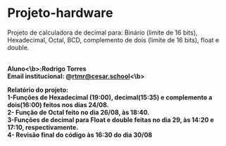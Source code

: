 # Projeto-hardware
Projeto de calculadora de decimal para: Binário (limite de 16 bits), Hexadecimal, Octal, BCD, complemento de dois (limite de 16 bits), float e double.
<br> <br>


<b>Aluno<\b>:Rodrigo Torres <br>
<b>Email institucional: @rtmr@cesar.school<\b><br>



<b>Relatório do projeto:</b><br>
1-Funções de Hexadecimal (19:00), decimal(15:35)  e complemento a dois(16:00) feitos nos dias 24/08.<br>
2- Função de Octal feito no dia 26/08, às 18:40.<br>
3-Funções de decimal para Float e double feitas no dia 29, às 14:20 e 17:10, respectivamente.<br>
4- Revisão final do código às 16:30 do dia 30/08
